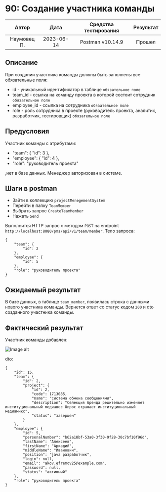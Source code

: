 # 90: Создание участника команды

|    Автор    |    Дата    | Средства тестирования | Результат |
|:-----------:|:----------:|:---------------------:|:---------:|
| Наумовец П. | 2023-06-14 |   Postman v10.14.9    |  Прошел   |

## Описание

При создании участника команды должны быть заполнены все обязательные поля:

* id - уникальный идентификатор в таблице `обязательное поле`
* team_id - ссылка на команду проекта в которой состоит сотрудник `обязательное поле`
* employee_id - ссылка на сотрудника `обязательное поле`
* role - роль сотрудника в проекте (руководитель проекта, аналитик, разработчик, тестировщик) `обязательное поле`

## Предусловия

Участник команды с атрибутами:

* "team": {
  "id": 3
  },
* "employee": {
  "id": 4
  },
* "role": "руководитель проекта"

,нет в базе данных. Менеджер авторизован в системе.

## Шаги в postman

* Зайти в коллекцию `projectMenegementSystem`
* Перейти в папку `TeamMember`
* Выбрать запрос `CreateTeamMember`
* Нажать `Send`

Выполнится HTTP запрос с методом `POST` на endpoint `http://localhost:8080/pms/api/v1/team/member`. Тело запроса:

```
{
    "team": {
        "id": 2
    },
    "employee": {
        "id": 5
    },
    "role": "руководитель проекта"
}
```

## Ожидаемый результат

В базе данных, в таблице `team_member`, появилась строка с данными нового участника команды. Вернется ответ со статус 
кодом `200` и dto созданного участника команды.

## Фактический результат

Участник команды добавлен:

![Image alt]()

dto:

```
{
    "id": 15,
    "team": {
        "id": 2,
        "project": {
            "id": 2,
            "code": 1713085,
            "name": "система обмена сообщениями",
            "description": "Селекция бренда решительно изменяет институциональный медиавес Опрос отражает институциональный медиамикс",
            "status": "завершен"
        }
    },
    "employee": {
        "id": 5,
        "personalNumber": "b62a18bf-53a0-3f30-9f28-30c7bf10f96d",
        "lastName": "Алексеев",
        "firstName": "Аркадий",
        "middleName": "Иванович",
        "position": "java разработчик",
        "login": null,
        "email": "akov.efremov25@example.com",
        "password": null,
        "status": "активный"
    },
    "role": "руководитель проекта"
}
```